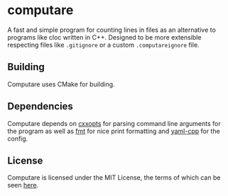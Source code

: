 # computare

A fast and simple program for counting lines in files as an alternative to programs like cloc written in C++.
Designed to be more extensible respecting files like `.gitignore` or a custom `.computareignore` file.

## Building

Computare uses CMake for building.

## Dependencies

Computare depends on [cxxopts](https://github.com/jarro2783/cxxopts) for parsing command line arguments for the program as well as [fmt](https://github.com/fmtlib/fmt) for nice print formatting and [yaml-cpp](https://github.com/jbeder/yaml-cpp) for the config.

## License

Computare is licensed under the MIT License, the terms of which can be seen [here](https://github.com/tinfoilboy/computare/blob/master/LICENSE).